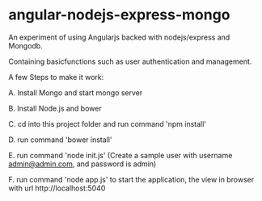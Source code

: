 angular-nodejs-express-mongo
============================

An experiment of using Angularjs backed with nodejs/express and Mongodb.

Containing basicfunctions such as user authentication and management.

A few Steps to make it work:

A. Install Mongo and start mongo server

B. Install Node.js and bower

C. cd into this project folder and run command 'npm install'

D. run command 'bower install'

E. run command 'node init.js' (Create a sample user with username admin@admin.com, and password is admin)

F. run command 'node app.js' to start the application, the view in browser with url http://localhost:5040